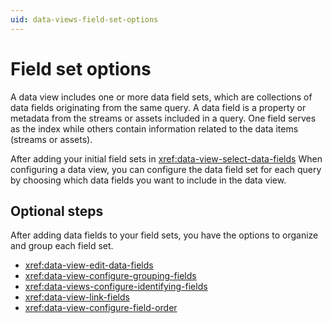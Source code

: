```yaml
---
uid: data-views-field-set-options
---
```


# Field set options

A data view includes one or more data field sets, which are collections of data fields originating from the same query. A data field is a property or metadata from the streams or assets included in a query. One field serves as the index while others contain information related to the data items (streams or assets).

After adding your initial field sets in <xref:data-view-select-data-fields> When configuring a data view, you can configure the data field set for each query by choosing which data fields you want to include in the data view.

## Optional steps

After adding data fields to your field sets, you have the options to organize and group each field set.

- <xref:data-view-edit-data-fields> 
- <xref:data-view-configure-grouping-fields>
- <xref:data-views-configure-identifying-fields>
- <xref:data-view-link-fields>
- <xref:data-view-configure-field-order>
